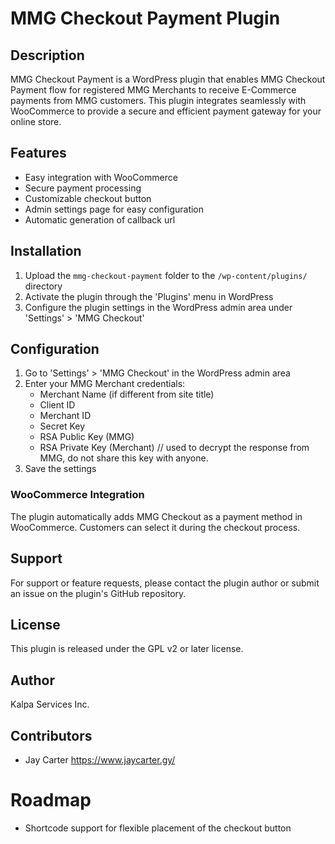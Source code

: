 # MMG Checkout Payment Plugin

## Description

MMG Checkout Payment is a WordPress plugin that enables MMG Checkout Payment flow for registered MMG Merchants to receive E-Commerce payments from MMG customers. This plugin integrates seamlessly with WooCommerce to provide a secure and efficient payment gateway for your online store.

## Features

- Easy integration with WooCommerce
- Secure payment processing
- Customizable checkout button
- Admin settings page for easy configuration
- Automatic generation of callback url

## Installation

1. Upload the `mmg-checkout-payment` folder to the `/wp-content/plugins/` directory
2. Activate the plugin through the 'Plugins' menu in WordPress
3. Configure the plugin settings in the WordPress admin area under 'Settings' > 'MMG Checkout'

## Configuration

1. Go to 'Settings' > 'MMG Checkout' in the WordPress admin area
2. Enter your MMG Merchant credentials:
   - Merchant Name (if different from site title)
   - Client ID
   - Merchant ID
   - Secret Key
   - RSA Public Key (MMG)
   - RSA Private Key (Merchant) // used to decrypt the response from MMG, do not share this key with anyone.
3. Save the settings

### WooCommerce Integration

The plugin automatically adds MMG Checkout as a payment method in WooCommerce. Customers can select it during the checkout process.

## Support

For support or feature requests, please contact the plugin author or submit an issue on the plugin's GitHub repository.

## License

This plugin is released under the GPL v2 or later license.

## Author

Kalpa Services Inc.

## Contributors

- Jay Carter https://www.jaycarter.gy/

# Roadmap

- Shortcode support for flexible placement of the checkout button
